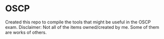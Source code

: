 # OSCP
Created this repo to compile the tools that might be useful in the OSCP exam.
Disclaimer: Not all of the items owned/created by me. Some of them are works of others.
